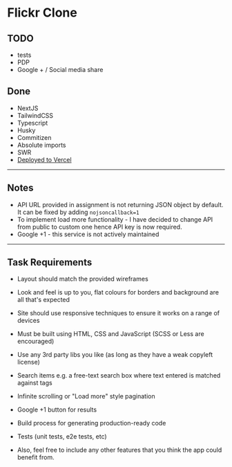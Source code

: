 # Flickr Clone

## TODO

- tests
- PDP
- Google + / Social media share

## Done

- NextJS
- TailwindCSS
- Typescript
- Husky
- Commitizen
- Absolute imports
- SWR
- [Deployed to Vercel](https://nextjs-flickr-clone.vercel.app/)

---

## Notes

- API URL provided in assignment is not returning JSON object by default. It can be fixed by adding `nojsoncallback=1`
- To implement load more functionality - I have decided to change API from public to custom one hence API key is now required.
- Google +1 - this service is not actively maintained

---

## Task Requirements

- Layout should match the provided wireframes
- Look and feel is up to you, flat colours for borders and background are all that's expected
- Site should use responsive techniques to ensure it works on a range of devices
- Must be built using HTML, CSS and JavaScript (SCSS or Less are encouraged)
- Use any 3rd party libs you like (as long as they have a weak copyleft license)

- Search items e.g. a free-text search box where text entered is matched against tags
- Infinite scrolling or "Load more" style pagination
- Google +1 button for results
- Build process for generating production-ready code
- Tests (unit tests, e2e tests, etc)
- Also, feel free to include any other features that you think the app could benefit from.
